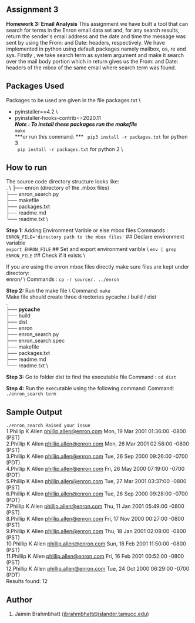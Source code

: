 ## Assignment 3
**Homework 3: Email Analysis**
This assignment we have built a tool that can search for terms in the Enron email data set and, for any search results, return the sender's email address and the date and time the message was sent by using the From: and Date: headers, respectively.
We have implemented in python using default packages namely mailbox, os, re and sys. Firstly , we take search term as system argument and make it search over the mail body portion which in return gives us the From: and Date: headers of the mbox of the same email where search term was found.
##  Packages Used
Packages to be used are given in the file packages.txt \
 - pyinstaller==4.2 \
 - pyinstaller-hooks-contrib==2020.11 \
 ***Note : To install these packages run the makefile*** \
 `make` \
  ***or run this command: ***
 ` pip3 install -r packages.txt` for python 3 \
 ` pip install -r packages.txt` for python 2 \
## How to run
The source code directory structure looks like: \
. \ 
├── enron (directory of the .mbox files) \
├── enron_search.py \
├── makefile \
├── packages.txt \
├── readme.md \
└── readme.txt \

**Step 1:** Adding Environment Varible or else mbox files
Commands : 
`ENRON_FILE='directory path to the mbox files'` ## Declare environment variable \
`export ENRON_FILE`  ## Set and export environment varible \ 
`env | grep ENRON_FILE` ## Check if it exists \

If you are using the enron.mbox files directly make sure files are kept under directory: \
enron/ \ 
Commands : `cp -r source/. ../enron`

**Step 2:** Run the make file \ 
Command: `make` \
Make file should create three directories pycache / build / dist \
. \
├── __pycache__ \
├── build \
├── dist \
├── enron \
├── enron_search.py \
├── enron_search.spec \
├── makefile \
├── packages.txt \
├── readme.md \
└── readme.txt \

**Step 3:** Go to folder dist to find the executable file
Command : `cd dist`

**Step 4:** Run the executable using the following command:
Command: `./enron_search term`

## Sample Output
`./enron_search Raised your issue` \
1.Phillip K Allen <phillip.allen@enron.com> Mon, 19 Mar 2001 01:36:00 -0800 (PST) \
2.Phillip K Allen <phillip.allen@enron.com> Mon, 26 Mar 2001 02:58:00 -0800 (PST) \
3.Phillip K Allen <phillip.allen@enron.com> Tue, 26 Sep 2000 09:26:00 -0700 (PDT) \
4.Phillip K Allen <phillip.allen@enron.com> Fri, 26 May 2000 07:19:00 -0700 (PDT) \
5.Phillip K Allen <phillip.allen@enron.com> Tue, 27 Mar 2001 03:37:00 -0800 (PST) \
6.Phillip K Allen <phillip.allen@enron.com> Tue, 26 Sep 2000 09:28:00 -0700 (PDT) \
7.Phillip K Allen <phillip.allen@enron.com> Thu, 11 Jan 2001 05:49:00 -0800 (PST) \
8.Phillip K Allen <phillip.allen@enron.com> Fri, 17 Nov 2000 00:27:00 -0800 (PST) \
9.Phillip K Allen <phillip.allen@enron.com> Thu, 18 Jan 2001 02:08:00 -0800 (PST) \
10.Phillip K Allen <phillip.allen@enron.com> Sun, 18 Feb 2001 11:50:00 -0800 (PST) \
11.Phillip K Allen <phillip.allen@enron.com> Fri, 16 Feb 2001 00:52:00 -0800 (PST) \
12.Phillip K Allen <phillip.allen@enron.com> Tue, 24 Oct 2000 06:29:00 -0700 (PDT) \
Results found: 12

## Author
 1. Jaimin Brahmbhatt (jbrahmbhatt@islander.tamucc.edu)
